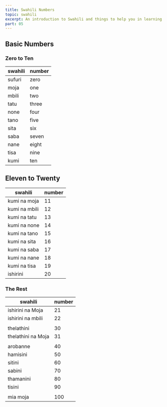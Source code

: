 ```yaml
---
title: Swahili Numbers
topic: swahili
excerpt: An introduction to Swahili and things to help you in learning it.
part: 05
---
```


## Basic Numbers

### Zero to Ten

| swahili | number |
| ------- | ------ |
| sufuri  | zero   |
| moja    | one    |
| mbili   | two    |
| tatu    | three  |
| none    | four   |
| tano    | five   |
| sita    | six    |
| saba    | seven  |
| nane    | eight  |
| tisa    | nine   |
| kumi    | ten    |

## Eleven to Twenty

| swahili       | number |
| ------------- | ------ |
| kumi na moja  | 11     |
| kumi na mbili | 12     |
| kumi na tatu  | 13     |
| kumi na none  | 14     |
| kumi na tano  | 15     |
| kumi na sita  | 16     |
| kumi na saba  | 17     |
| kumi na nane  | 18     |
| kumi na tisa  | 19     |
| ishirini      | 20     |

### The Rest

| swahili            | number |
| ------------------ | ------ |
| ishirini na Moja   | 21     |
| ishirini na mbili  | 22     |
|                    |        |
| thelathini         | 30     |
| thelathini na Moja | 31     |
|                    |        |
| arobanne           | 40     |
| hamisini           | 50     |
| sitini             | 60     |
| sabini             | 70     |
| thamanini          | 80     |
| tisini             | 90     |
|                    |        |
| mia moja           | 100    |
